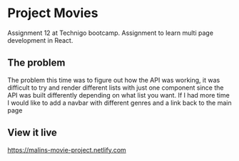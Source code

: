 # Project Movies

Assignment 12 at Technigo bootcamp. Assignment to learn multi page development in React.

## The problem

The problem this time was to figure out how the API was working, it was difficult to try and render different lists with just one component since the API was built differently depending on what list you want. If I had more time I would like to add a navbar with different genres and a link back to the main page

## View it live

https://malins-movie-project.netlify.com
